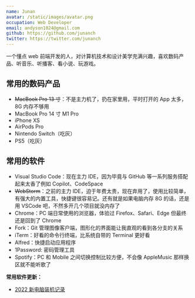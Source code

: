 ```yaml
---
name: Junan
avatar: /static/images/avatar.png
occupation: Web Developer
email: andyson1024@gmail.com
github: https://github.com/junanch
twitter: https://twitter.com/junanch
---
```


一个懂点 web 前端开发的人，对计算机技术和设计美学充满兴趣，喜欢数码产品、听音乐、听播客、看小说、玩游戏。

## 常用的数码产品

- ~~MacBook Pro 13 寸~~：不是主力机了，扔在家里用，平时打开的 App 太多，8G 内存不够用
- MacBook Pro 14 寸 M1 Pro
- iPhone XS
- AirPods Pro
- Nintendo Switch（吃灰）
- PS5（吃灰）

## 常用的软件

- Visual Studio Code：现在主力 IDE，因为毕竟与 GitHub 等一系列服务搭配起来太香了例如 Copilot、CodeSpace
- ~~WebStorm~~：之前的主力 IDE，迫于年费太贵，现在弃用了，使用比较简单，有强大的内置工具，快捷键很容易记。还有就是如果电脑内存 8G 的话，还是用 VSCode 吧，不然多开几个项目就没内存了
- Chrome：PC 端日常使用的浏览器，体验过 Firefox、Safari、Edge 但最终还是回到了 Chrome
- Fork：Git 管理图像客户端，图形化的界面能让我直观的看到各分支的关系
- iTerm：好看的命令行终端，比系统自带的 Terminal 更好看
- Alfred：快捷启动应用程序
- 1Password: 密码管理工具
- Spotify：PC 和 Mobile 之间切换控制比较方便，不会像 AppleMusic 那样换区就不能听歌了

**常用软件更新：**

- [2022 新电脑装机记录](../blog/2022-new-mac-record)
